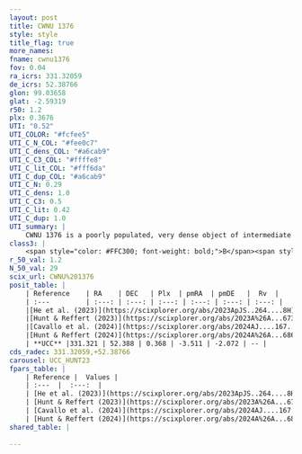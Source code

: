 ```yaml
---
layout: post
title: CWNU 1376
style: style
title_flag: true
more_names: 
fname: cwnu1376
fov: 0.04
ra_icrs: 331.32059
de_icrs: 52.38766
glon: 99.03658
glat: -2.59319
r50: 1.2
plx: 0.3676
UTI: "0.52"
UTI_COLOR: "#fcfee5"
UTI_C_N_COL: "#fee0c7"
UTI_C_dens_COL: "#a6cab9"
UTI_C_C3_COL: "#ffffe8"
UTI_C_lit_COL: "#fff6da"
UTI_C_dup_COL: "#a6cab9"
UTI_C_N: 0.29
UTI_C_dens: 1.0
UTI_C_C3: 0.5
UTI_C_lit: 0.42
UTI_C_dup: 1.0
UTI_summary: |
    CWNU 1376 is a poorly populated, very dense object of intermediate C3 quality. It was recently reported in the literature.
class3: |
    <span style="color: #FFC300; font-weight: bold;">B</span><span style="color: #FFC300; font-weight: bold;">B</span>
r_50_val: 1.2
N_50_val: 29
scix_url: CWNU%201376
posit_table: |
    | Reference    | RA    | DEC   | Plx  | pmRA  | pmDE   |  Rv  |
    | :---         | :---: | :---: | :---: | :---: | :---: | :---: |
    |[He et al. (2023)](https://scixplorer.org/abs/2023ApJS..264....8H) | 331.313 | 52.399 | 0.374 | -3.529 | -2.065 | -- |
    |[Hunt & Reffert (2023)](https://scixplorer.org/abs/2023A%26A...673A.114H) | 331.323 | 52.394 | 0.354 | -3.521 | -2.084 | -- |
    |[Cavallo et al. (2024)](https://scixplorer.org/abs/2024AJ....167...12C) | 331.33 | 52.399 | 0.361 | -- | -- | -- |
    |[Hunt & Reffert (2024)](https://scixplorer.org/abs/2024A%26A...686A..42H) | 331.323 | 52.394 | 0.354 | -3.521 | -2.084 | -- |
    | **UCC** |331.321 | 52.388 | 0.368 | -3.511 | -2.072 | -- | 
cds_radec: 331.32059,+52.38766
carousel: UCC_HUNT23
fpars_table: |
    | Reference |  Values |
    | :---  |  :---:  |
    | [He et al. (2023)](https://scixplorer.org/abs/2023ApJS..264....8H) | `A0=1.05, m-M=11.95, logAge=7.6` |
    | [Hunt & Reffert (2023)](https://scixplorer.org/abs/2023A%26A...673A.114H) | `AV50=0.791, diffAV50=0.904, MOD50=12.043, logAge50=8.081` |
    | [Cavallo et al. (2024)](https://scixplorer.org/abs/2024AJ....167...12C) | `AV50=0.97, dMod50=12.06, logAge50=7.85, [Fe/H]50=0.03` |
    | [Hunt & Reffert (2024)](https://scixplorer.org/abs/2024A%26A...686A..42H) | `MassJ=203.582` |
shared_table: |
    
---
```

